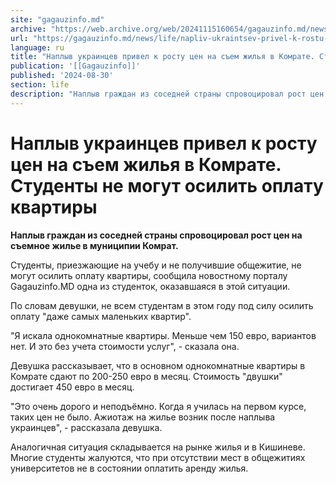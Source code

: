 ```yaml
---
site: "gagauzinfo.md"
archive: "https://web.archive.org/web/20241115160654/gagauzinfo.md/news/life/napliv-ukraintsev-privel-k-rostu-tsen-na-sem-zhilya-v-komrate-studenti-ne-mogut-osilit-oplatu-kvartiri"
url: "https://gagauzinfo.md/news/life/napliv-ukraintsev-privel-k-rostu-tsen-na-sem-zhilya-v-komrate-studenti-ne-mogut-osilit-oplatu-kvartiri"
language: ru
title: "Наплыв украинцев привел к росту цен на съем жилья в Комрате. Студенты не могут осилить оплату квартиры"
publication: '[[Gagauzinfo]]'
published: '2024-08-30'
section: life
description: "Наплыв граждан из соседней страны спровоцировал рост цен на съемное жилье в муниципии Комрат."
---
```


# Наплыв украинцев привел к росту цен на съем жилья в Комрате. Студенты не могут осилить оплату квартиры

**Наплыв граждан из соседней страны спровоцировал рост цен на съемное жилье в муниципии Комрат.**

Студенты, приезжающие на учебу и не получившие общежитие, не могут осилить оплату квартиры, сообщила новостному порталу Gagauzinfo.MD одна из студенток, оказавшаяся в этой ситуации.

По словам девушки, не всем студентам в этом году под силу осилить оплату "даже самых маленьких квартир".

"Я искала однокомнатные квартиры. Меньше чем 150 евро, вариантов нет. И это без учета стоимости услуг", - сказала она.

Девушка рассказывает, что в основном однокомнатные квартиры в Комрате сдают по 200-250 евро в месяц. Стоимость "двушки" достигает 450 евро в месяц.

"Это очень дорого и неподъёмно. Когда я училась на первом курсе, таких цен не было. Ажиотаж на жилье возник после наплыва украинцев", - рассказала девушка.

Аналогичная ситуация складывается на рынке жилья и в Кишиневе. Многие студенты жалуются, что при отсутствии мест в общежитиях университетов не в состоянии оплатить аренду жилья.
